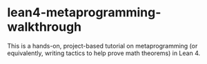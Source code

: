# lean4-metaprogramming-walkthrough
This is a hands-on, project-based tutorial on metaprogramming (or equivalently, writing tactics to help prove math theorems) in Lean 4.  
